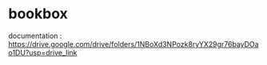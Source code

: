 # bookbox

documentation : https://drive.google.com/drive/folders/1NBoXd3NPozk8ryYX29gr76bayDOao1DU?usp=drive_link
